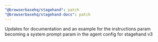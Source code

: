 ```yaml
---
"@browserbasehq/stagehand": patch
"@browserbasehq/stagehand-docs": patch
---
```


Updates for documentation and an example for the instructions param becoming a system prompt param in the agent config for stagehand v3
